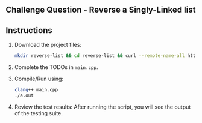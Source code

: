 ## Challenge Question - Reverse a Singly-Linked list

## Instructions
1. Download the project files:

   ```bash
   mkdir reverse-list && cd reverse-list && curl --remote-name-all https://raw.githubusercontent.com/ashleyc417/si/main/cpsc131/reverse-list/{main.cpp,README.md} 
   ```

2. Complete the TODOs in `main.cpp`.

3. Compile/Run using:
   ```bash
   clang++ main.cpp
   ./a.out
   ```

4. Review the test results:
   After running the script, you will see the output of the testing suite.

<br/>
